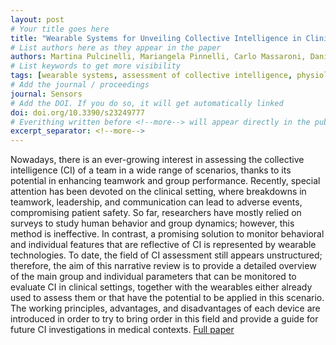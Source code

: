 ```yaml
---
layout: post
# Your title goes here
title: "Wearable Systems for Unveiling Collective Intelligence in Clinical Settings"
# List authors here as they appear in the paper
authors: Martina Pulcinelli, Mariangela Pinnelli, Carlo Massaroni, Daniela Lo Presti, Giancarlo Fortino, Emiliano Schena
# List keywords to get more visibility
tags: [wearable systems, assessment of collective intelligence, physiological parameters estimation, assessing group behaviors]
# Add the journal / proceedings
journal: Sensors
# Add the DOI. If you do so, it will get automatically linked
doi: doi.org/10.3390/s23249777
# Everithing written before <!--more--> will appear directly in the publications page
excerpt_separator: <!--more-->
---
```


Nowadays, there is an ever-growing interest in assessing the collective intelligence (CI) of a team in a wide range of scenarios, thanks to its potential in enhancing teamwork and group performance. Recently, special attention has been devoted on the clinical setting, where breakdowns in teamwork, leadership, and communication can lead to adverse events, compromising patient safety. So far, researchers have mostly relied on surveys to study human behavior and group dynamics; however, this method is ineffective. In contrast, a promising solution to monitor behavioral and individual features that are reflective of CI is represented by wearable technologies. To date, the field of CI assessment still appears unstructured; therefore, the aim of this narrative review is to provide a detailed overview of the main group and individual parameters that can be monitored to evaluate CI in clinical settings, together with the wearables either already used to assess them or that have the potential to be applied in this scenario. The working principles, advantages, and disadvantages of each device are introduced in order to try to bring order in this field and provide a guide for future CI investigations in medical contexts.
[Full paper](https://doi.org/10.3390/s23249777)
